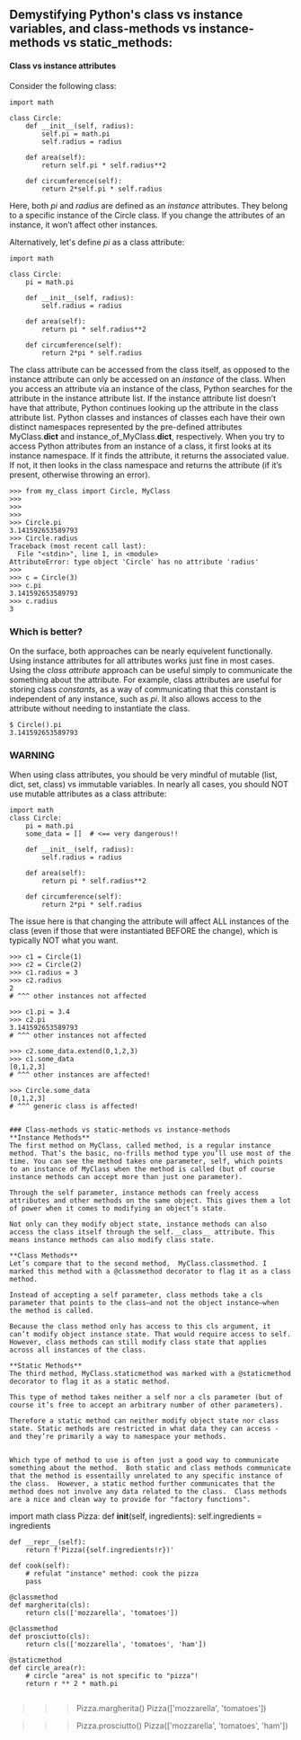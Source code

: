 ## Demystifying Python's class vs instance variables, and class-methods vs instance-methods vs static_methods:


#### Class vs instance attributes
Consider the following class:
```
import math

class Circle:
    def __init__(self, radius):
        self.pi = math.pi
        self.radius = radius

    def area(self):
        return self.pi * self.radius**2

    def circumference(self):
        return 2*self.pi * self.radius
```
Here, both *pi* and *radius* are defined as an *instance* attributes. They belong to a specific instance of the Circle class. If you change the attributes of an instance, it won’t affect other instances.

Alternatively, let's define *pi* as a class attribute:
```
import math

class Circle:
    pi = math.pi

    def __init__(self, radius):
        self.radius = radius

    def area(self):
        return pi * self.radius**2

    def circumference(self):
        return 2*pi * self.radius
```

The class attribute can be accessed from the class itself, as opposed to the instance attribute can only be accessed on an *instance* of the class. When you access an attribute via an instance of the class, Python searches for the attribute in the instance attribute list. If the instance attribute list doesn’t have that attribute, Python continues looking up the attribute in the class attribute list. Python classes and instances of classes each have their own distinct namespaces represented by the pre-defined attributes MyClass.__dict__ and instance_of_MyClass.__dict__, respectively. When you try to access Python attributes from an instance of a class, it first looks at its instance namespace. If it finds the attribute, it returns the associated value. If not, it then looks in the class namespace and returns the attribute (if it’s present, otherwise throwing an error).

```
>>> from my_class import Circle, MyClass
>>>
>>>
>>>
>>> Circle.pi
3.141592653589793
>>> Circle.radius
Traceback (most recent call last):
  File "<stdin>", line 1, in <module>
AttributeError: type object 'Circle' has no attribute 'radius'
>>>
>>> c = Circle(3)
>>> c.pi
3.141592653589793
>>> c.radius
3
```

### Which is better?
On the surface, both approaches can be nearly equivelent functionally.  Using instance attributes for all attributes works just fine in most cases.
Using the *class attribute* approach can be useful simply to communicate the something about the attribute. For example, class attributes are useful for storing class *constants*, as a way of communicating that this constant is independent of any instance, such as *pi*. It also allows access to the attribute without needing to instantiate the class.

```
$ Circle().pi
3.141592653589793
```

### WARNING
When using class attributes, you should be very mindful of mutable (list, dict, set, class) vs immutable variables.  In nearly all cases, you should NOT use mutable attributes as a class attribute:
```
import math
class Circle:
    pi = math.pi
    some_data = []  # <== very dangerous!!

    def __init__(self, radius):
        self.radius = radius

    def area(self):
        return pi * self.radius**2

    def circumference(self):
        return 2*pi * self.radius
```

The issue here is that changing the attribute will affect ALL instances of the class (even if those that were instantiated BEFORE the change), which is typically NOT what you want.

```
>>> c1 = Circle(1)
>>> c2 = Circle(2)
>>> c1.radius = 3
>>> c2.radius
2
# ^^^ other instances not affected

>>> c1.pi = 3.4
>>> c2.pi
3.141592653589793
# ^^^ other instances not affected

>>> c2.some_data.extend(0,1,2,3)
>>> c1.some_data
[0,1,2,3]
# ^^^ other instances are affected!

>>> Circle.some_data
[0,1,2,3]
# ^^^ generic class is affected!


### Class-methods vs static-methods vs instance-methods
**Instance Methods**
The first method on MyClass, called method, is a regular instance method. That’s the basic, no-frills method type you’ll use most of the time. You can see the method takes one parameter, self, which points to an instance of MyClass when the method is called (but of course instance methods can accept more than just one parameter).

Through the self parameter, instance methods can freely access attributes and other methods on the same object. This gives them a lot of power when it comes to modifying an object’s state.

Not only can they modify object state, instance methods can also access the class itself through the self.__class__ attribute. This means instance methods can also modify class state.

**Class Methods**
Let’s compare that to the second method,  MyClass.classmethod. I marked this method with a @classmethod decorator to flag it as a class method.

Instead of accepting a self parameter, class methods take a cls parameter that points to the class—and not the object instance—when the method is called.

Because the class method only has access to this cls argument, it can’t modify object instance state. That would require access to self. However, class methods can still modify class state that applies across all instances of the class.

**Static Methods**
The third method, MyClass.staticmethod was marked with a @staticmethod decorator to flag it as a static method.

This type of method takes neither a self nor a cls parameter (but of course it’s free to accept an arbitrary number of other parameters).

Therefore a static method can neither modify object state nor class state. Static methods are restricted in what data they can access - and they’re primarily a way to namespace your methods.


Which type of method to use is often just a good way to communicate something about the method.  Both static and class methods communicate that the method is essentailly unrelated to any specific instance of the class.  However, a static method further communicates that the method does not involve any data related to the class.  Class methods are a nice and clean way to provide for "factory functions".
```
import math
class Pizza:
    def __init__(self, ingredients):
        self.ingredients = ingredients

    def __repr__(self):
        return f'Pizza({self.ingredients!r})'

    def cook(self):
        # refulat "instance" method: cook the pizza
        pass

    @classmethod
    def margherita(cls):
        return cls(['mozzarella', 'tomatoes'])

    @classmethod
    def prosciutto(cls):
        return cls(['mozzarella', 'tomatoes', 'ham'])
        
    @staticmethod
    def circle_area(r):
        # circle "area" is not specific to "pizza"!
        return r ** 2 * math.pi
```

```
>>> Pizza.margherita()
Pizza(['mozzarella', 'tomatoes'])

>>> Pizza.prosciutto()
Pizza(['mozzarella', 'tomatoes', 'ham'])
```
